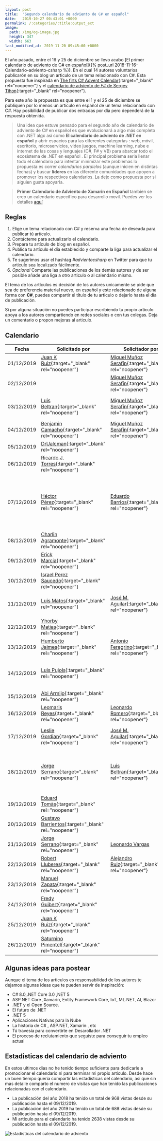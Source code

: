 ```yaml
---
layout: post
title:  "Segundo calendario de adviento de C# en español"
date:   2019-10-27 00:43:01 +0000
permalink: /:categories/:title:output_ext
image:
  path: /img/og-image.jpg
  height: 347
  width: 663
last_modified_at: 2019-11-20 09:45:00 +0000
---
```


El año pasado, entre el 16 y 25 de diciembre se llevo acabo [El primer calendario de adviento de C# en español]({% post_url 2018-11-16-Calendario-adviento-csharp %}). En el cual 14 autores voluntarios publicarón en su blog un articulo de un tema relacionado con C#. Esta propuesta fue inspirada en [The firts C# Advent Calendar](https://crosscuttingconcerns.com/The-First-C-Advent-Calendar){:target="_blank" rel="noopener"} y el [calendario de adviento de F# de Sergey Tihon](https://sergeytihon.com/2018/10/22/f-advent-calendar-in-english-2018/){:target="_blank" rel="noopener"}.

Para este año la propuesta es que entre el 1 y el 25 de diciembre se publiquen por lo menos un artículo en español de un tema relacionado con C#. Hay posibilidad de publicar dos entradas por día pero dependerá de la respuesta obtenida.

> Una idea que estuve pensado para el segundo año de calendario de adviento de C# en español es que evolucionará a algo más completo con .NET algo así como **El calendario de adviento de .NET en español** y abrir espacios para las diferentes categorías : web, móvil, escritorio, microservicios, video juegos, machine learning, nube e internet de las cosas y lenguajes (C#, F# y VB) para abarcar todo el ecosistema de .NET en español . El principal problema seria llenar todo el calendario para intentar minimizar este problemas lo propuesta es correr _calendarios paralelos_ (aunque inicien en distintas fechas) y buscar **lideres** en las diferente comunidades que apoyen a promover los respectivos calendarios. La dejo como propuesta por si alguien gusta apoyarla.

> **Primer Calendario de Adviento de Xamarin en Español** tambien se creo un calendario especifico para desarrollo movil. Puedes ver los detalles [aquí](https://www.luisbeltran.mx/2019/11/06/primer-calendario-de-adviento-de-xamarin-en-espanol/)

## Reglas

1. Elige un tema relacionado con C# y reserva una fecha de deseada para publicar tú artículo.
2. Contácteme para actualizarlo el calendario.
3. Prepara tu artículo de blog en español.
4. Publica tu artículo el día establecido y comparte la liga para actualizar el calendario.
5. Te sugerimos usar el hashtag _#advientocsharp_ en Twitter para que tu articulo sea localizado fácilmente.
6. _Opcional_ Comparte las publicaciones de los demás autores y de ser posible añade una liga a otro articulo o al calendario mismo.

El tema de los artículos es decisión de los autores unicamente se pide que sea de preferencia material nuevo, en español y este relacionado de alguna forma con **C#**, puedes compartir el título de tu articulo o dejarlo hasta el día de publicación.

Si por alguna situación no puedes participar escribiendo tu propio articulo apoya a los autores compartiendo en redes sociales o con tus colegas. Deja un comentario o propon mejoras al articulo.

## Calendario

| Fecha         | Solicitado por| Solicitador por |   Blog 1       |  Blog 2 |
| ------------- | ------------- | -------------   |----------------|---------|
|01/12/2019|[Juan K Ruiz](https://twitter.com/JuanKRuiz){:target="_blank" rel="noopener"}|[Miguel Muñoz Serafín](https://twitter.com/msmdotnet){:target="_blank" rel="noopener"}|[C# - la palabra clave volatile](https://dev.to/juankruiz/c-la-palabra-clave-volatile-2ib4)|[Control de versiones del lenguaje C# 8](https://www.youtube.com/watch?reload=9&v=iaTHd2RW7MQ)|
|02/12/2019||[Miguel Muñoz Serafín](https://twitter.com/msmdotnet){:target="_blank" rel="noopener"} ||[Miembros de Interface predeterminados](https://www.youtube.com/watch?v=INAdnkM3MP8)|
|03/12/2019|[Luis Beltran](https://twitter.com/darkicebeam){:target="_blank" rel="noopener"}|[Miguel Muñoz Serafín](https://twitter.com/msmdotnet){:target="_blank" rel="noopener"}|[Construyendo un Sistema de Recomendaciones con C# y ML .NET](https://www.luisbeltran.mx/2019/12/03/construyendo-un-sistema-de-recomendaciones-con-c-y-ml-net/)|[Miembros de Interface predeterminados - 2a Parte](https://www.youtube.com/watch?v=3t5yBzpdXn8)|
|   04/12/2019  |[Benjamin Camacho](https://twitter.com/jbenjamincc){:target="_blank" rel="noopener"}|[Miguel Muñoz Serafín](https://twitter.com/msmdotnet){:target="_blank" rel="noopener"}|[Introducción a ASP.NET Core Identity](https://aspnetcoremaster.com/asp-net-core-identity.html)|[Miembros de Interface predeterminados](https://www.youtube.com/watch?v=E2uUDmXJVKk)|
|   05/12/2019  |[DrUalcman](https://twitter.com/aprenDprogramar){:target="_blank" rel="noopener"}|                 |[Uso de sesiones en Web API](https://aprende-a-programar.com/b/Uso-de-sesiones-en-WebApi/)|         |
|   06/12/2019  |[Ricardo J. Torres](https://twitter.com/richard_towers_){:target="_blank" rel="noopener"}|                 |El poder de .NET y Angular|         |
|   07/12/2019  |[Héctor Pérez](https://twitter.com/hprez){:target="_blank" rel="noopener"}|[Eduardo Barrios](https://twitter.com/BarriosdeFer){:target="_blank" rel="noopener"}|[Todo lo que debes saber sobre los Métodos en C#](https://elcamino.dev/metodos-en-c/)|[Patrón Repositorio (Repository Pattern) y Unidad de Trabajo (Unit Of Work) en ASP.NET Core WebApi 3.0](https://dev.to/ebarrioscode/patron-repositorio-repository-pattern-y-unidad-de-trabajo-unit-of-work-en-asp-net-core-webapi-3-0-5goj)|
|   08/12/2019  |[Charlin Agramonte](https://twitter.com/Chard003){:target="_blank" rel="noopener"}|                 |[Converters utils en Xamarin Forms](https://medium.com/@Chard003/converters-utils-en-xamarin-forms-c47d55e6c5e6)|         |
|   09/12/2019  |[Erick Marcia](https://twitter.com/EMarcia14){:target="_blank" rel="noopener"}|                 |[Marca de Agua en un TextEdit](https://erickmarcia.github.io/segundo-advientocsharp/)|         |
|   10/12/2019  |[Israel Perez Saucedo](https://twitter.com/pesimx87){:target="_blank" rel="noopener"}||[Integrando multi idioma en Xamarin.Forms](https://www.youtube.com/watch?v=STZZeh3xL3E) |         |
|   11/12/2019  |[Luis Matos](https://twitter.com/luismatosluna){:target="_blank" rel="noopener"}|[José M. Aguilar](https://twitter.com/jmaguilar){:target="_blank" rel="noopener"}|[CSharp for Markup en Xamarin Forms](https://luismts.com/es/blog/xamarin/csharp-for-markup-xamarin-forms/)|[Streaming unidireccional con GRPC en ASP.NET Core](https://www.variablenotfound.com/2019/12/streaming-en-grpc-parte-i-streaming.html)|
|   12/12/2019  |[Yhorby Matias](https://twitter.com/yhorbymatias){:target="_blank" rel="noopener"}                 |                |         |
|   13/12/2019  |[Humberto Jaimes](https://twitter.com/HJaimesDev){:target="_blank" rel="noopener"}|[Antonio Feregrino](https://twitter.com/io_exception){:target="_blank" rel="noopener"}|[async-await con TaskCompletionSource en Xamarin.Forms](https://www.humbertojaimes.net/taskcompletitionsource/)|[Jypyter Notebooks con C#](https://dev.to/fferegrino/jupyter-notebooks-con-c-2epp)|
|   14/12/2019  |[Luis Pujols](https://twitter.com/pujolsluis1){:target="_blank" rel="noopener"}||[Actualizando SliderView Custom App con Xamarin Forms 4.4 Nuevos Features](https://medium.com/@Pujolsluis/actualizando-sliderview-custom-app-con-xamarin-forms-4-4-nuevos-features-b2e57d477714)|         |
|   15/12/2019  |[Abi Armijo](https://twitter.com/apis3445){:target="_blank" rel="noopener"}|                 |[xunit con .NET Core](https://medium.com/@apis3445/xunit-con-net-core-4e88c12c5c4b)|         |
|   16/12/2019  |[Leomaris Reyes](https://twitter.com/LeomarisReyes11){:target="_blank" rel="noopener"}|[Leonardo Romero](https://twitter.com/micnick){:target="_blank" rel="noopener"}|[Replicando una bonita interfaz de usuario en Xamarin Forms](https://medium.com/@reyes.leomaris/replicando-una-bonita-interfaz-de-usuario-en-xamarin-forms-fa899063d51c)|         |
|   17/12/2019  |[Leslie Gordian](https://twitter.com/LeslieGordian17){:target="_blank" rel="noopener"}|[José M. Aguilar](https://twitter.com/jmaguilar){:target="_blank" rel="noopener"}|[C# FUNDAMENTALS: CLEAN CODE IN PRACTICE](http://dominiotic.com/c-fundamentals-clean-code-in-practice/)|[Streaming en gRPC, parte II: Streaming bidireccional](https://www.variablenotfound.com/2019/12/streaming-en-grpc-parte-ii-streaming.html)|
|   18/12/2019  |[Jorge Serrano](https://twitter.com/J0rgeSerran0){:target="_blank" rel="noopener"}|[Luis Beltran](https://twitter.com/darkicebeam){:target="_blank" rel="noopener"}|[Repasando Null-Coalescing Operator y Null-Coalescing Assignment Operator y convirtiendo tipos nullable a tipos no nullable](https://geeks.ms/jorge/2019/12/18/repasando-null-coalescing-operator-y-null-coalescing-assignment-operator-y-convirtiendo-tipos-nullable-a-tipos-no-nullable/)|[Explorando el API de Anomaly Detector](https://www.luisbeltran.mx/2019/12/18/explorando-el-api-de-anomaly-detector/)|
|   19/12/2019  |[Eduard Tomàs](https://twitter.com/eiximenis){:target="_blank" rel="noopener"}|                 |                |         |
|   20/12/2019  |[Gustavo Barrientos](https://twitter.com/tavobarrientos){:target="_blank" rel="noopener"}|                 |Entity Framework Core y si se puede algo de Azure DevOps|         |
|   21/12/2019  |[Jorge Serrano](https://twitter.com/J0rgeSerran0){:target="_blank" rel="noopener"}|[Leonardo Vargas](https://twitter.com/lvbernal)||[Uso de yield en C#, ese pequeño desconocido](https://geeks.ms/jorge/2019/12/21/uso-de-yield-en-c-ese-pequeno-desconocido/)|
|   22/12/2019  |[Robert Lluberes](https://twitter.com/robertlluberes){:target="_blank" rel="noopener"}|[Alejandro Ruiz](https://twitter.com/alejandroruizva){:target="_blank" rel="noopener"}|Como registrar cada paso de tu aplicación con Log4Net|[Meadow Primer Vistazo](https://alejandroruizvarela.blogspot.com/2019/12/meadow-primer-vistazo.html)|
|   23/12/2019  |[Manuel Zapata](https://twitter.com/ManuelZapata){:target="_blank" rel="noopener"}||[Patrón Observer en C#](https://manuelzapata.co/patron-observer-en-csharp/) | |
|   24/12/2019  |[Fredy Guibert](https://twitter.com/fredyfx){:target="_blank" rel="noopener"}|                 |                |         |
|   25/12/2019  |[Juan K Ruiz](https://twitter.com/JuanKRuiz){:target="_blank" rel="noopener"}|                 |                |         |
|   26/12/2019  |[Saturnino Pimentel](https://twitter.com/SaturPimentel){:target="_blank" rel="noopener"}|                 |                |         |

## Algunas ideas para postear

Aunque el tema de los articulos es responsabilidad de los autores te dejamos algunas ideas que te pueden  servir de inspiración:

* C# 8.0,.NET Core 3.0 ,NET 5
* ASP.NET Core ,Xamarin, Entity Framework Core, IoT, ML.NET, AI, Blazor
* .NET y el Open Source.
* El futuro de .NET
* .NET 5
* Aplicaciones Nativas para la Nube
* La historia de C# , ASP.NET, Xamarin , etc
* Tú travesía para convertirte en Desarollador .NET
* El proceso de reclutamiento que seguiste para conseguir tu empleo actual 

## Estadisticas del calendario de adviento

En estos ultimos dias no he tenido tiempo suficiente para dedicarle a promocionar el calendario ni para terminar mi propio articulo. Desde hace un buen tiempo queria compartir las estadisticas del calendario, asi que sin mas detalle comparto el numero de visitas que han tenido las publicaciones relacionadas con el calendario. 

* La publicación del año 2018 ha tenido un total de 968 vistas desde su publicación hasta el 09/12/2019.
* La publicacion del año 2019 ha tenido un total de 688 vistas desde su publicación hasta el 09/12/2019.
* Mi articulo para el calendario []() ha tenido 2638 vistas desde su publicación hasta el 09/12/2019.

<img data-src="/img/estadisticas-calendario.PNG" class="lazyload"  alt="Estadísticas del calendario de adviento">